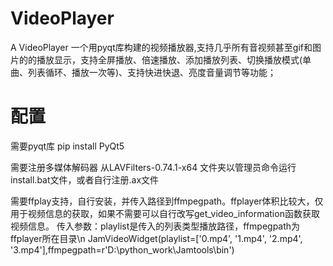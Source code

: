 # VideoPlayer
A VideoPlayer
一个用pyqt库构建的视频播放器,支持几乎所有音视频甚至gif和图片的的播放显示，支持全屏播放、倍速播放、添加播放列表、切换播放模式(单曲、列表循环、播放一次等)、支持快进快退、亮度音量调节等功能；
# 配置

需要pyqt库
pip install PyQt5

需要注册多媒体解码器
从LAVFilters-0.74.1-x64 文件夹以管理员命令运行install.bat文件，或者自行注册.ax文件

需要ffplay支持，自行安装，并传入路径到ffmpegpath。ffplayer体积比较大，仅用于视频信息的获取，如果不需要可以自行改写get_video_information函数获取视频信息。
传入参数：playlist是传入的列表类型播放路径，ffmpegpath为ffplayer所在目录\n
JamVideoWidget(playlist=['0.mp4', '1.mp4', '2.mp4', '3.mp4'],ffmpegpath=r'D:\python_work\Jamtools\bin')

